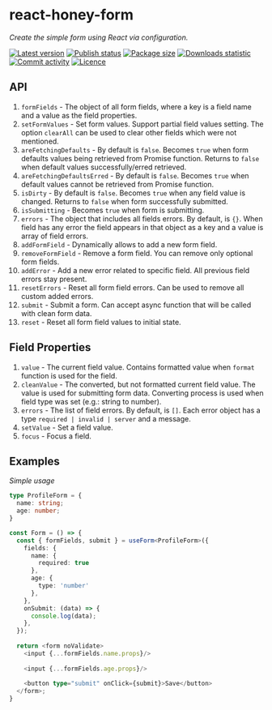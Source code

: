 # react-honey-form

*Create the simple form using React via configuration.*

[![Latest version](https://img.shields.io/npm/v/@tynik/react-honey-form)](https://www.npmjs.com/package/@tynik/react-honey-form)
[![Publish status](https://github.com/Tynik/react-honey-form/actions/workflows/publish.yml/badge.svg)](https://github.com/Tynik/react-honey-form/actions/workflows/publish.yml)
[![Package size](https://img.shields.io/bundlephobia/minzip/@tynik/react-honey-form)](https://www.npmjs.com/package/@tynik/react-honey-form)
[![Downloads statistic](https://img.shields.io/npm/dm/@tynik/react-honey-form)](https://www.npmjs.com/package/@tynik/react-honey-form)
[![Commit activity](https://img.shields.io/github/commit-activity/m/tynik/react-honey-form)](https://www.npmjs.com/package/@tynik/react-honey-form)
[![Licence](https://img.shields.io/npm/l/@tynik/react-honey-form)](https://www.npmjs.com/package/@tynik/react-honey-form)

## API

1. `formFields` - The object of all form fields, where a key is a field name and a value as the field properties.
1. `setFormValues` - Set form values. Support partial field values setting. The option `clearAll` can be used to clear other fields which were not mentioned.
1. `areFetchingDefaults` - By default is `false`. Becomes `true` when form defaults values being retrieved from Promise function. Returns to `false` when default values successfully/erred retrieved.
1. `areFetchingDefaultsErred` - By default is `false`. Becomes `true` when default values cannot be retrieved from Promise function.
1. `isDirty` - By default is `false`. Becomes `true` when any field value is changed. Returns to `false` when form successfully submitted.
1. `isSubmitting` - Becomes `true` when form is submitting.
1. `errors` - The object that includes all fields errors. By default, is `{}`. When field has any error the field appears in that object as a key and a value is array of field errors.
1. `addFormField` - Dynamically allows to add a new form field.
1. `removeFormField` - Remove a form field. You can remove only optional form fields.
1. `addError` - Add a new error related to specific field. All previous field errors stay present.
1. `resetErrors` - Reset all form field errors. Can be used to remove all custom added errors.
1. `submit` - Submit a form. Can accept async function that will be called with clean form data.
1. `reset` - Reset all form field values to initial state.

## Field Properties

1. `value` - The current field value. Contains formatted value when `format` function is used for the field.
1. `cleanValue` - The converted, but not formatted current field value. The value is used for submitting form data. Converting process is used when field type was set (e.g.: string to number).  
1. `errors` - The list of field errors. By default, is `[]`. Each error object has a type `required | invalid | server` and a message.
1. `setValue` - Set a field value.
1. `focus` - Focus a field.

## Examples

*Simple usage*

```typescript jsx
type ProfileForm = {
  name: string;
  age: number;
}

const Form = () => {
  const { formFields, submit } = useForm<ProfileForm>({
    fields: {
      name: {
        required: true
      },
      age: {
        type: 'number'
      },
    },
    onSubmit: (data) => {
      console.log(data);
    },
  });
  
  return <form noValidate>
    <input {...formFields.name.props}/>
    
    <input {...formFields.age.props}/>
    
    <button type="submit" onClick={submit}>Save</button>
  </form>;
}
```